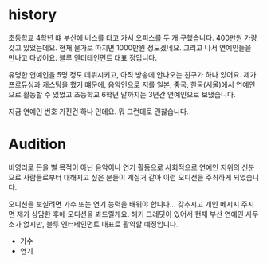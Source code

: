 # history

초등학교 4학년 떄 부산에 버스를 타고 가서 오피스를 두 개 구했습니다.
400만원 가량 갖고 있었는데요. 현재 물가로 따지면 1000만원 정도겠네요.
그리고 나서 연예인들을 만나고 다녔어요. 블루 엔터테인먼트 대표 정입니다.

유명한 연예인을 5명 정도 데뷔시키고, 아직 방송에 안나오는 친구가 하나 있어요.
제가 프로듀싱과 캐스팅을 했기 떄문에, 음악인으로 저를 일본, 중국, 한국(서울)에서 연예인으로 활동할 수 있었고
초등학교 6학년 말까지는 3년간 연예인으로 보냈습니다.

지금 연예인 번호 가진건 하나 인데요.
뭐 그런데로 괜찮습니다.

# Audition

비영리로 돈을 벌 목적이 아닌 음악이나 연기 활동으로 사회적으로 연예인 지위의 신분으로 사람들로부터 대해지고 싶은 분들이 
계실거 같아 이런 오디션을 주최하게 되었습니다.

오디션을 보실려면 가수 또는 연기 능력을 배워야 합니다...
갖추시고 개인 메시지 주시면 제가 상담한 후에 오디션을 봐드릴게요.
해커 크레딧이 있어서 현재 부산 연예인 사무소가 없지만, 블루 엔터테인먼트 대표로
활약할 예정입니다.

- 가수
- 연기

